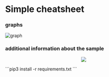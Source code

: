 # Simple cheatsheet
### graphs
![graph](https://user-images.githubusercontent.com/65621247/119857294-1bb88880-bf1c-11eb-80d1-402e151c57cc.png)

### additional information about the sample
<p align="center">
  <img src="https://user-images.githubusercontent.com/65621247/119857273-18bd9800-bf1c-11eb-8525-44bcbcea93a1.png">
</p>
```pip3 install -r requirements.txt
```
